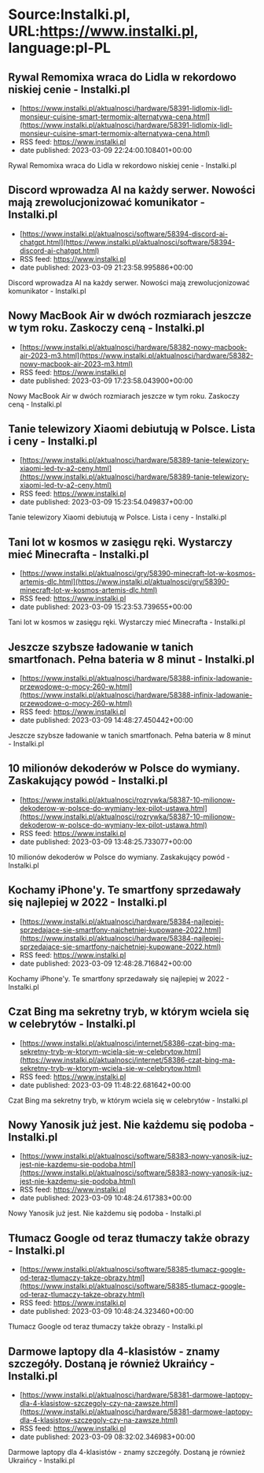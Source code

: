 # Source:Instalki.pl, URL:https://www.instalki.pl, language:pl-PL

## Rywal Remomixa wraca do Lidla w rekordowo niskiej cenie - Instalki.pl
 - [https://www.instalki.pl/aktualnosci/hardware/58391-lidlomix-lidl-monsieur-cuisine-smart-termomix-alternatywa-cena.html](https://www.instalki.pl/aktualnosci/hardware/58391-lidlomix-lidl-monsieur-cuisine-smart-termomix-alternatywa-cena.html)
 - RSS feed: https://www.instalki.pl
 - date published: 2023-03-09 22:24:00.108401+00:00

Rywal Remomixa wraca do Lidla w rekordowo niskiej cenie - Instalki.pl

## Discord wprowadza AI na każdy serwer. Nowości mają zrewolucjonizować komunikator - Instalki.pl
 - [https://www.instalki.pl/aktualnosci/software/58394-discord-ai-chatgpt.html](https://www.instalki.pl/aktualnosci/software/58394-discord-ai-chatgpt.html)
 - RSS feed: https://www.instalki.pl
 - date published: 2023-03-09 21:23:58.995886+00:00

Discord wprowadza AI na każdy serwer. Nowości mają zrewolucjonizować komunikator - Instalki.pl

## Nowy MacBook Air w dwóch rozmiarach jeszcze w tym roku. Zaskoczy ceną - Instalki.pl
 - [https://www.instalki.pl/aktualnosci/hardware/58382-nowy-macbook-air-2023-m3.html](https://www.instalki.pl/aktualnosci/hardware/58382-nowy-macbook-air-2023-m3.html)
 - RSS feed: https://www.instalki.pl
 - date published: 2023-03-09 17:23:58.043900+00:00

Nowy MacBook Air w dwóch rozmiarach jeszcze w tym roku. Zaskoczy ceną - Instalki.pl

## Tanie telewizory Xiaomi debiutują w Polsce. Lista i ceny - Instalki.pl
 - [https://www.instalki.pl/aktualnosci/hardware/58389-tanie-telewizory-xiaomi-led-tv-a2-ceny.html](https://www.instalki.pl/aktualnosci/hardware/58389-tanie-telewizory-xiaomi-led-tv-a2-ceny.html)
 - RSS feed: https://www.instalki.pl
 - date published: 2023-03-09 15:23:54.049837+00:00

Tanie telewizory Xiaomi debiutują w Polsce. Lista i ceny - Instalki.pl

## Tani lot w kosmos w zasięgu ręki. Wystarczy mieć Minecrafta - Instalki.pl
 - [https://www.instalki.pl/aktualnosci/gry/58390-minecraft-lot-w-kosmos-artemis-dlc.html](https://www.instalki.pl/aktualnosci/gry/58390-minecraft-lot-w-kosmos-artemis-dlc.html)
 - RSS feed: https://www.instalki.pl
 - date published: 2023-03-09 15:23:53.739655+00:00

Tani lot w kosmos w zasięgu ręki. Wystarczy mieć Minecrafta - Instalki.pl

## Jeszcze szybsze ładowanie w tanich smartfonach. Pełna bateria w 8 minut - Instalki.pl
 - [https://www.instalki.pl/aktualnosci/hardware/58388-infinix-ladowanie-przewodowe-o-mocy-260-w.html](https://www.instalki.pl/aktualnosci/hardware/58388-infinix-ladowanie-przewodowe-o-mocy-260-w.html)
 - RSS feed: https://www.instalki.pl
 - date published: 2023-03-09 14:48:27.450442+00:00

Jeszcze szybsze ładowanie w tanich smartfonach. Pełna bateria w 8 minut - Instalki.pl

## 10 milionów dekoderów w Polsce do wymiany. Zaskakujący powód - Instalki.pl
 - [https://www.instalki.pl/aktualnosci/rozrywka/58387-10-milionow-dekoderow-w-polsce-do-wymiany-lex-pilot-ustawa.html](https://www.instalki.pl/aktualnosci/rozrywka/58387-10-milionow-dekoderow-w-polsce-do-wymiany-lex-pilot-ustawa.html)
 - RSS feed: https://www.instalki.pl
 - date published: 2023-03-09 13:48:25.733077+00:00

10 milionów dekoderów w Polsce do wymiany. Zaskakujący powód - Instalki.pl

## Kochamy iPhone'y. Te smartfony sprzedawały się najlepiej w 2022 - Instalki.pl
 - [https://www.instalki.pl/aktualnosci/hardware/58384-najlepiej-sprzedajace-sie-smartfony-najchetniej-kupowane-2022.html](https://www.instalki.pl/aktualnosci/hardware/58384-najlepiej-sprzedajace-sie-smartfony-najchetniej-kupowane-2022.html)
 - RSS feed: https://www.instalki.pl
 - date published: 2023-03-09 12:48:28.716842+00:00

Kochamy iPhone'y. Te smartfony sprzedawały się najlepiej w 2022 - Instalki.pl

## Czat Bing ma sekretny tryb, w którym wciela się w celebrytów - Instalki.pl
 - [https://www.instalki.pl/aktualnosci/internet/58386-czat-bing-ma-sekretny-tryb-w-ktorym-wciela-sie-w-celebrytow.html](https://www.instalki.pl/aktualnosci/internet/58386-czat-bing-ma-sekretny-tryb-w-ktorym-wciela-sie-w-celebrytow.html)
 - RSS feed: https://www.instalki.pl
 - date published: 2023-03-09 11:48:22.681642+00:00

Czat Bing ma sekretny tryb, w którym wciela się w celebrytów - Instalki.pl

## Nowy Yanosik już jest. Nie każdemu się podoba - Instalki.pl
 - [https://www.instalki.pl/aktualnosci/software/58383-nowy-yanosik-juz-jest-nie-kazdemu-sie-podoba.html](https://www.instalki.pl/aktualnosci/software/58383-nowy-yanosik-juz-jest-nie-kazdemu-sie-podoba.html)
 - RSS feed: https://www.instalki.pl
 - date published: 2023-03-09 10:48:24.617383+00:00

Nowy Yanosik już jest. Nie każdemu się podoba - Instalki.pl

## Tłumacz Google od teraz tłumaczy także obrazy - Instalki.pl
 - [https://www.instalki.pl/aktualnosci/software/58385-tlumacz-google-od-teraz-tlumaczy-takze-obrazy.html](https://www.instalki.pl/aktualnosci/software/58385-tlumacz-google-od-teraz-tlumaczy-takze-obrazy.html)
 - RSS feed: https://www.instalki.pl
 - date published: 2023-03-09 10:48:24.323460+00:00

Tłumacz Google od teraz tłumaczy także obrazy - Instalki.pl

## Darmowe laptopy dla 4-klasistów - znamy szczegóły. Dostaną je również Ukraińcy - Instalki.pl
 - [https://www.instalki.pl/aktualnosci/hardware/58381-darmowe-laptopy-dla-4-klasistow-szczegoly-czy-na-zawsze.html](https://www.instalki.pl/aktualnosci/hardware/58381-darmowe-laptopy-dla-4-klasistow-szczegoly-czy-na-zawsze.html)
 - RSS feed: https://www.instalki.pl
 - date published: 2023-03-09 08:32:02.346983+00:00

Darmowe laptopy dla 4-klasistów - znamy szczegóły. Dostaną je również Ukraińcy - Instalki.pl

